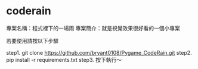 # coderain

專案名稱：程式裡下的一場雨
專案簡介：就是視覺效果很好看的一個小專案

若要使用請按以下步驟

step1. git clone https://github.com/bryant0108/Pygame_CodeRain.git
step2. pip install -r requirements.txt
step3. 按下執行～
